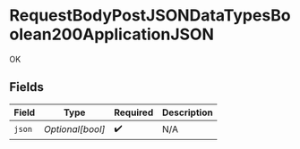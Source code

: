 # RequestBodyPostJSONDataTypesBoolean200ApplicationJSON

OK


## Fields

| Field              | Type               | Required           | Description        |
| ------------------ | ------------------ | ------------------ | ------------------ |
| `json`             | *Optional[bool]*   | :heavy_check_mark: | N/A                |